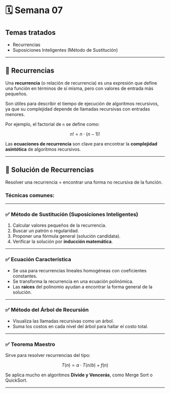 
# 🗓️ Semana 07

## Temas tratados
- Recurrencias
- Suposiciones Inteligentes (Método de Sustitución)

---

## 📘 Recurrencias

Una **recurrencia** (o relación de recurrencia) es una expresión que define una función en términos de sí misma, pero con valores de entrada más pequeños.

Son útiles para describir el tiempo de ejecución de algoritmos recursivos, ya que su complejidad depende de llamadas recursivas con entradas menores.

Por ejemplo, el factorial de `n` se define como:

```math
n! = n \cdot (n - 1)!
```

Las **ecuaciones de recurrencia** son clave para encontrar la **complejidad asintótica** de algoritmos recursivos.

---

## 🧠 Solución de Recurrencias

Resolver una recurrencia = encontrar una forma no recursiva de la función.

### Técnicas comunes:

---

### ✅ Método de Sustitución (Suposiciones Inteligentes)

1. Calcular valores pequeños de la recurrencia.
2. Buscar un patrón o regularidad.
3. Proponer una fórmula general (solución candidata).
4. Verificar la solución por **inducción matemática**.

---

### ✅ Ecuación Característica

- Se usa para recurrencias lineales homogéneas con coeficientes constantes.
- Se transforma la recurrencia en una ecuación polinómica.
- Las **raíces** del polinomio ayudan a encontrar la forma general de la solución.

---

### ✅ Método del Árbol de Recursión

- Visualiza las llamadas recursivas como un árbol.
- Suma los costos en cada nivel del árbol para hallar el costo total.

---

### ✅ Teorema Maestro

Sirve para resolver recurrencias del tipo:

```math
T(n) = a \cdot T(n/b) + f(n)
```

Se aplica mucho en algoritmos **Divide y Vencerás**, como Merge Sort o QuickSort.

---
